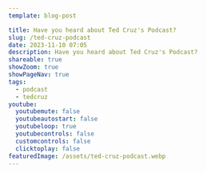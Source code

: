 ```yaml
---
template: blog-post

title: Have you heard about Ted Cruz's Podcast?
slug: /ted-cruz-podcast
date: 2023-11-10 07:05
description: Have you heard about Ted Cruz's Podcast?
shareable: true
showZoom: true
showPageNav: true
tags:
  - podcast
  - tedcruz
youtube:
  youtubemute: false
  youtubeautostart: false
  youtubeloop: true
  youtubecontrols: false
  customcontrols: false
  clicktoplay: false
featuredImage: /assets/ted-cruz-podcast.webp
---
```

